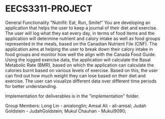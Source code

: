 # EECS3311-PROJECT

General Functionality
“Nutrifit: Eat, Run, Smile!”
You are developing an application that helps the user to keep a journal of their diet and exercise. 
The user will log what they eat every day, in terms of food items and the application will determine nutrient and calory intake as well as food groups represented in the meals, based on the Canadian Nutrient File (CNF). 
The application aims at helping the user to break down their calory intake in food groups and monitor how well the align with the Canada Food Guide. 
Using the logged exercise data, the application will calculate the Basal Metabolic Rate (BMR), based on which the application can calculate the calories burnt based on various levels of exercise. 
Based on this, the user can find out how much weight they can lose based on their diet and exercise. The user can visualize different data over different time periods for better understanding.

Implementation for deliverables is in the "implementation" folder. 

Group Members:
  Long Lin - anialonglin;
  Amsal Ali - ali-amsal;
  Judah Goldstein - JudahGoldstein;
  Mukul Chauhan - Mukul9090;
  
